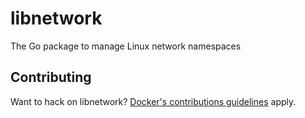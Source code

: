 # libnetwork
The Go package to manage Linux network namespaces

## Contributing

Want to hack on libnetwork? [Docker's contributions guidelines](https://github.com/docker/docker/blob/master/CONTRIBUTING.md) apply.

